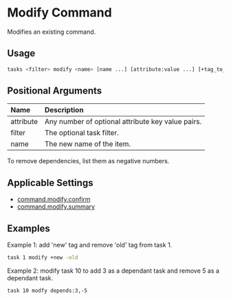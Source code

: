 # Modify Command

Modifies an existing command.

## Usage

```bash
tasks <filter> modify <name> [name ...] [attribute:value ...] [+tag_to_add ...] [-tag_to_remove ...]
```

## Positional Arguments

|Name     |Description                                      |
|:--------|:------------------------------------------------|
|attribute|Any number of optional attribute key value pairs.|
|filter   |The optional task filter.                        |
|name     |The new name of the item.                        |

To remove dependencies, list them as negative numbers.

## Applicable Settings

* [command.modify.confirm](settings.md#commandmodifyconfirm)
* [command.modify.summary](settings.md#commandmodifysummary)

## Examples

Example 1: add 'new' tag and remove 'old' tag from task 1.

```bash
task 1 modify +new -old
```

Example 2: modify task 10 to add 3 as a dependant task and remove 5 as a dependant task.

```bash
task 10 modfy depends:3,-5
```
